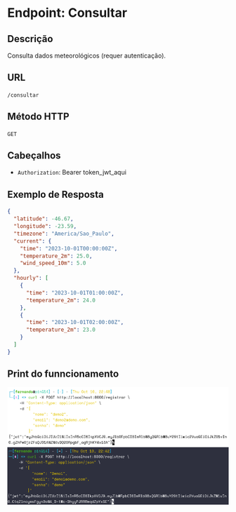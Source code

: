 # Endpoint: Consultar

## Descrição

Consulta dados meteorológicos (requer autenticação).

## URL

`/consultar`

## Método HTTP

`GET`

## Cabeçalhos

- `Authorization`: Bearer token_jwt_aqui

## Exemplo de Resposta

```json
{
  "latitude": -46.67,
  "longitude": -23.59,
  "timezone": "America/Sao_Paulo",
  "current": {
    "time": "2023-10-01T00:00:00Z",
    "temperature_2m": 25.0,
    "wind_speed_10m": 5.0
  },
  "hourly": [
    {
      "time": "2023-10-01T01:00:00Z",
      "temperature_2m": 24.0
    },
    {
      "time": "2023-10-01T02:00:00Z",
      "temperature_2m": 23.0
    }
  ]
}
```

## Print do funncionamento

![Exemplo Registrar](ExemploRegistrarWhite.png#only-light)
![Exemplo Registrar](ExemploRegistrarDark.png#only-dark)
